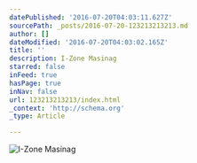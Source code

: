 ```yaml
---
datePublished: '2016-07-20T04:03:11.627Z'
sourcePath: _posts/2016-07-20-123213213213.md
author: []
dateModified: '2016-07-20T04:03:02.165Z'
title: ''
description: I-Zone Masinag
starred: false
inFeed: true
hasPage: true
inNav: false
url: 123213213213/index.html
_context: 'http://schema.org'
_type: Article

---
```

![I-Zone Masinag](https://the-grid-user-content.s3-us-west-2.amazonaws.com/09e7d1a0-151b-4ab0-8138-edda73f1fb37.jpg)